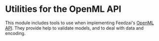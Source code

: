 
# Utilities for the OpenML API

This module includes tools to use when implementing Feedzai's [OpenML API](https://github.com/feedzai/feedzai-openml).
They provide help to validate models, and to deal with data and encoding.